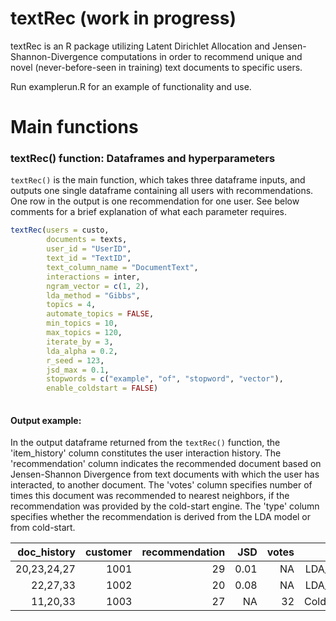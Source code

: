 # textRec (work in progress)
textRec is an R package utilizing Latent Dirichlet Allocation and Jensen-Shannon-Divergence computations in order to recommend unique and novel (never-before-seen in training) text documents to specific users. 

Run examplerun.R for an example of functionality and use.

# Main functions

### textRec() function: Dataframes and hyperparameters

```textRec()``` is the main function, which takes three dataframe inputs, and outputs one single dataframe containing all users with recommendations. One row in the output is one recommendation for one user. See below comments for a brief explanation of what each parameter requires. 

```R 
textRec(users = custo, 
        documents = texts, 
        user_id = "UserID", 
        text_id = "TextID",
        text_column_name = "DocumentText",
        interactions = inter, 
        ngram_vector = c(1, 2),
        lda_method = "Gibbs",
        topics = 4,
        automate_topics = FALSE,
        min_topics = 10,
        max_topics = 120,
        iterate_by = 3,
        lda_alpha = 0.2, 
        r_seed = 123, 
        jsd_max = 0.1,
        stopwords = c("example", "of", "stopword", "vector"),
        enable_coldstart = FALSE)
        
```

#### Output example:

In the output dataframe returned from the ```textRec()``` function, the 'item_history' column constitutes the user interaction history. The 'recommendation' column indicates the recommended document based on Jensen-Shannon Divergence from text documents with which the user has interacted, to another document. The 'votes' column specifies number of times this document was recommended to nearest neighbors, if the recommendation was provided by the cold-start engine. The 'type' column specifies whether the recommendation is derived from the LDA model or from cold-start.

| doc_history    | customer   |	recommendation  |	JSD   | votes  | type   |
|----------------:|-----------:|-----------------:|----------:|------------:|-------:|
| 20,23,24,27     |     1001   |	           29   |	0.01      | NA	      | LDA_JSD  |
| 22,27,33        |     1002   |	           20   |	0.08      | NA	      | LDA_JSD   |
| 11,20,33        |     1003   |	           27   |	NA        | 32	      | ColdStart   |


